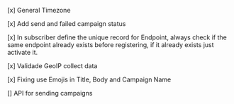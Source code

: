 [x] General Timezone

[x] Add send and failed campaign status

[x] In subscriber define the unique record for Endpoint, always check if the same endpoint already exists before registering, if it already exists just activate it.

[x] Validade GeoIP collect data

[x] Fixing use Emojis in Title, Body and Campaign Name

[] API for sending campaigns
